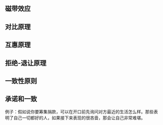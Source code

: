## 磁带效应
## 对比原理
## 互惠原理
## 拒绝-退让原理
## 一致性原则
## 承诺和一致
 例子：假如说你要筹集捐款，可以在开口前先询问对方最近的生活怎么样。那些表明了自己一切都好的人，如果接下来表现的很吝啬，那会让自己非常难堪。
